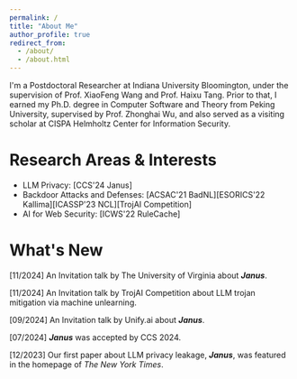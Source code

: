```yaml
---
permalink: /
title: "About Me"
author_profile: true
redirect_from: 
  - /about/
  - /about.html
---
```


I'm a Postdoctoral Researcher at Indiana University Bloomington, under the supervision of Prof. XiaoFeng Wang and Prof. Haixu Tang. Prior to that, I earned my Ph.D. degree in Computer Software and Theory from Peking University, supervised by Prof. Zhonghai Wu, and also served as a visiting scholar at CISPA Helmholtz Center for Information Security.

Research Areas & Interests
======
+ LLM Privacy: [CCS'24 Janus]
+ Backdoor Attacks and Defenses: [ACSAC'21 BadNL][ESORICS'22 Kallima][ICASSP'23 NCL][TrojAI Competition]
+ AI for Web Security: [ICWS'22 RuleCache]

What's New
======
[11/2024] An Invitation talk by The University of Virginia about ***Janus***.

[11/2024] An Invitation talk by TrojAI Competition about LLM trojan mitigation via machine unlearning.

[09/2024] An Invitation talk by Unify.ai about ***Janus***.

[07/2024] ***Janus*** was accepted by CCS 2024.

[12/2023] Our first paper about LLM privacy leakage, ***Janus***, was featured in the homepage of *The New York Times*.
